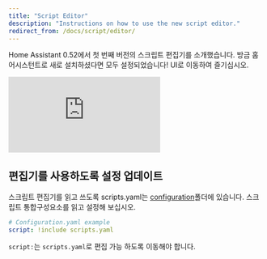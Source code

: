 ```yaml
---
title: "Script Editor"
description: "Instructions on how to use the new script editor."
redirect_from: /docs/script/editor/
---
```


Home Assistant 0.52에서 첫 번째 버전의 스크립트 편집기를 소개했습니다. 방금 홈어시스턴트로 새로 설치하셨다면 모두 설정되었습니다! UI로 이동하여 즐기십시오.

<div class='videoWrapper'>
<iframe src="https://www.youtube.com/embed/_Rntpcj1CGA" frameborder="0" allowfullscreen></iframe>
</div>

## 편집기를 사용하도록 설정 업데이트

스크립트 편집기를 읽고 쓰도록 scripts.yaml는 [configuration](/docs/configuration/)폴더에 있습니다. 스크립트 통합구성요소를 읽고 설정해 보십시오.

```yaml
# Configuration.yaml example
script: !include scripts.yaml
```

`script:`는 `scripts.yaml`로 편집 가능 하도록 이동해야 합니다.
